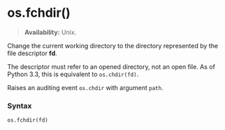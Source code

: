 # os.fchdir()

> **Availability:** Unix.

Change the current working directory to the directory represented by the file descriptor **fd**.

The descriptor must refer to an opened directory, not an open file. As of Python 3.3, this is equivalent to `os.chdir(fd)`.

Raises an auditing event `os.chdir` with argument `path`.

### Syntax

```python
os.fchdir(fd)
```